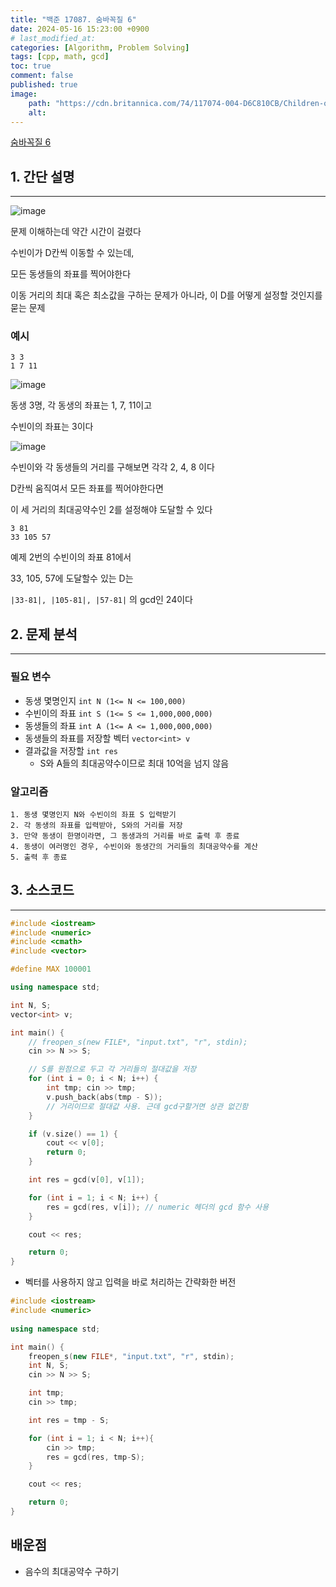 ```yaml
---
title: "백준 17087. 숨바꼭질 6"
date: 2024-05-16 15:23:00 +0900
# last_modified_at: 
categories: [Algorithm, Problem Solving] 
tags: [cpp, math, gcd] 
toc: true
comment: false
published: true
image:
    path: "https://cdn.britannica.com/74/117074-004-D6C810CB/Children-oil-tinplate-Friedrich-Eduard-Meyerheim.jpg"
    alt: 
---
```


[숨바꼭질 6](https://www.acmicpc.net/problem/17087) 

## 1. 간단 설명
---

![image](https://github.com/jinhg0214/jinhg0214.github.io/assets/70011316/bf9c3498-1ee1-459a-a7f1-c27f1d8a166c)

문제 이해하는데 약간 시간이 걸렸다

수빈이가 D칸씩 이동할 수 있는데,

모든 동생들의 좌표를 찍어야한다

이동 거리의 최대 혹은 최소값을 구하는 문제가 아니라, 이 D를 어떻게 설정할 것인지를 묻는 문제

### 예시

```
3 3
1 7 11
```

![image](https://github.com/jinhg0214/jinhg0214.github.io/assets/70011316/a30cb2ba-2115-49b3-b492-ddfab5077048)

동생 3명, 각 동생의 좌표는 1, 7, 11이고

수빈이의 좌표는 3이다 

![image](https://github.com/jinhg0214/jinhg0214.github.io/assets/70011316/a951a984-23a0-464e-b642-fddca9a3a0c2)

수빈이와 각 동생들의 거리를 구해보면 각각 2, 4, 8 이다

D칸씩 움직여서 모든 좌표를 찍어야한다면

이 세 거리의 최대공약수인 2를 설정해야 도달할 수 있다

```
3 81
33 105 57
```
예제 2번의 수빈이의 좌표 81에서

33, 105, 57에 도달할수 있는 D는

`|33-81|, |105-81|, |57-81|` 의 gcd인 24이다

## 2. 문제 분석
---
### 필요 변수
- 동생 몇명인지 `int N (1<= N <= 100,000)`
- 수빈이의 좌표 `int S (1<= S <= 1,000,000,000)`
- 동생들의 좌표 `int A (1<= A <= 1,000,000,000)`
- 동생들의 좌표를 저장할 벡터 `vector<int> v`
- 결과값을 저장할 `int res` 
	- S와 A들의 최대공약수이므로 최대 10억을 넘지 않음

### 알고리즘
```
1. 동생 몇명인지 N와 수빈이의 좌표 S 입력받기 
2. 각 동생의 좌표를 입력받아, S와의 거리를 저장
3. 만약 동생이 한명이라면, 그 동생과의 거리를 바로 출력 후 종료
4. 동생이 여러명인 경우, 수빈이와 동생간의 거리들의 최대공약수를 계산
5. 출력 후 종료
```

## 3. 소스코드
---

```cpp
#include <iostream>
#include <numeric>
#include <cmath>
#include <vector>

#define MAX 100001

using namespace std;

int N, S;
vector<int> v;

int main() {
	// freopen_s(new FILE*, "input.txt", "r", stdin);
	cin >> N >> S;

	// S를 원점으로 두고 각 거리들의 절대값을 저장
	for (int i = 0; i < N; i++) {
		int tmp; cin >> tmp;
		v.push_back(abs(tmp - S)); 
		// 거리이므로 절대값 사용. 근데 gcd구할거면 상관 없긴함
	}

	if (v.size() == 1) {
		cout << v[0];
		return 0;
	}

	int res = gcd(v[0], v[1]);

	for (int i = 1; i < N; i++) {
		res = gcd(res, v[i]); // numeric 헤더의 gcd 함수 사용
	}

	cout << res;

	return 0;
}
```

- 벡터를 사용하지 않고 입력을 바로 처리하는 간략화한 버전
```cpp
#include <iostream>
#include <numeric>
 
using namespace std;

int main() {
	freopen_s(new FILE*, "input.txt", "r", stdin);
	int N, S;
	cin >> N >> S;

	int tmp;
	cin >> tmp;

	int res = tmp - S;

	for (int i = 1; i < N; i++){
		cin >> tmp;
		res = gcd(res, tmp-S);
	}

	cout << res;

	return 0;
}
```

## 배운점
- 음수의 최대공약수 구하기
